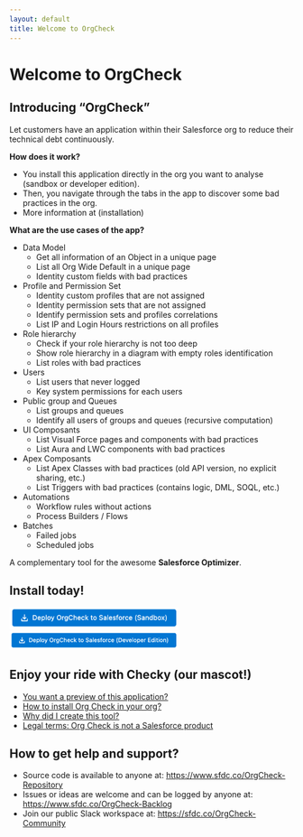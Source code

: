 ```yaml
---
layout: default
title: Welcome to OrgCheck
---
```



# Welcome to OrgCheck


## Introducing “OrgCheck”

Let customers have an application within their Salesforce org to reduce their technical debt continuously.

**How does it work?**

- You install this application directly in the org you want to analyse (sandbox or developer edition).
- Then, you navigate through the tabs in the app to discover some bad practices in the org.
- More information at (installation)


**What are the use cases of the app?**

* Data Model
    * Get all information of an Object in a unique page
    * List all Org Wide Default in a unique page
    * Identity custom fields with bad practices
* Profile and Permission Set
    * Identity custom profiles that are not assigned
    * Identity permission sets that are not assigned
    * Identify permission sets and profiles correlations
    * List IP and Login Hours restrictions on all profiles
* Role hierarchy
    * Check if your role hierarchy is not too deep
    * Show role hierarchy in a diagram with empty roles identification
    * List roles with bad practices
* Users
    * List users that never logged
    * Key system permissions for each users
* Public group and Queues
    * List groups and queues
    * Identify all users of groups and queues (recursive computation)
* UI Composants
    * List Visual Force pages and components with bad practices
    * List Aura and LWC components with bad practices
* Apex Composants
    * List Apex Classes with bad practices (old API version, no explicit sharing, etc.)
    * List Triggers with bad practices (contains logic, DML, SOQL, etc.)
* Automations
    * Workflow rules without actions
    * Process Builders / Flows 
* Batches
    * Failed jobs
    * Scheduled jobs



A complementary tool for the awesome **Salesforce Optimizer**.



## Install today!
<a href="https://sfdc.co/OrgCheck-InstallToday-SDB"><img width="300" src="./assets/pngs/Install-SDBX.png" alt="Deploy Org Check to Salesforce (Sandbox)"></a><br />
<a href="https://sfdc.co/OrgCheck-InstallToday-DE"><img width="300" src="./assets/pngs/Install-DevEdition.png" alt="Deploy Org Check to Salesforce (Dev Edition)"></a><br />

## Enjoy your ride with Checky (our mascot!)
- [You want a preview of this application?](preview)
- [How to install Org Check in your org?](installation)
- [Why did I create this tool?](vision)
- [Legal terms: Org Check is not a Salesforce product](legal)



## How to get help and support?

- Source code is available to anyone at: https://www.sfdc.co/OrgCheck-Repository
- Issues or ideas are welcome and can be logged by anyone at: https://www.sfdc.co/OrgCheck-Backlog
- Join our public Slack workspace at: https://sfdc.co/OrgCheck-Community



